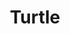 ---
title: Turtle
origname: Subhrajyoty Roy
emoji: 🐢
color: green-700
avatar: "images/00043-1.jpeg"
description: I am just a soul curious about learning about statistics, mathematics and data science. 
affiliations:
    - the Principal Information Researcher at [SysCloud](https://www.syscloud.com)
    - an External Research Fellow at [Indian Statistical Institute, Kolkata](https://www.isical.ac.in)
website: https://subroy.statwizard.in
socials:
    - link: https://subroy.statwizard.in
      icon: fas fa-globe

    - link: mailto:subhrajyotyroy@gmail.com
      icon: fas fa-envelope

    - link: https://www.facebook.com/subroy13/
      icon: fab fa-facebook-square

    - link: https://github.com/subroy13
      icon: fab fa-github-square

    - link: https://www.linkedin.com/in/subroy13/
      icon: fab fa-linkedin
---